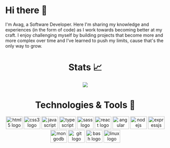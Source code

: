# Hi there 👋

I'm Avag, a Software Developer. Here I'm sharing my knowledge and experiences (in the form of code) as I work towards becoming better at my craft. I enjoy challenging myself by building projects that become more and more complex over time and I've learned to push my limits, cause that's the only way to grow.
<br/>

# <div align="center">Stats 📈 <div>

<div align="center">
<img
 src="https://github-readme-stats.vercel.app/api?username=avagsargsyan&show_icons=true&theme=radical&&hide_border=true"
/>
  
# Technologies & Tools 🔧 
  
<div align="center">
  <img src="https://cdn.jsdelivr.net/gh/devicons/devicon/icons/html5/html5-original.svg" height="40" width="52" alt="html5 logo"  />
  <img src="https://cdn.jsdelivr.net/gh/devicons/devicon/icons/css3/css3-original.svg" height="40" width="52" alt="css3 logo"  />
  <img src="https://cdn.jsdelivr.net/gh/devicons/devicon/icons/javascript/javascript-original.svg" height="40" width="52" alt="javascript logo"  />
  <img src="https://cdn.jsdelivr.net/gh/devicons/devicon/icons/typescript/typescript-original.svg" height="40" width="52" alt="typescript logo"  />
  <img src="https://cdn.jsdelivr.net/gh/devicons/devicon/icons/sass/sass-original.svg" height="40" width="52" alt="sass logo"  />
  <img src="https://cdn.jsdelivr.net/gh/devicons/devicon/icons/react/react-original.svg" height="40" width="52" alt="react logo"  />
  <img src="https://cdn.jsdelivr.net/gh/devicons/devicon/icons/angularjs/angularjs-plain.svg" height="40" width="52" alt="angular logo"  />
  <img src="https://cdn.jsdelivr.net/gh/devicons/devicon/icons/nodejs/nodejs-original.svg" height="40" width="52" alt="nodejs logo" logo"  />
  <img src="https://cdn.jsdelivr.net/gh/devicons/devicon/icons/express/express-original.svg" height="40" width="52" alt="expressjs logo" logo"  />
  <img src="https://cdn.jsdelivr.net/gh/devicons/devicon/icons/mongodb/mongodb-original.svg" height="40" width="52" alt="mongodb logo"  />
  <img src="https://cdn.jsdelivr.net/gh/devicons/devicon/icons/git/git-original.svg" height="40" width="52" alt="git logo"  />
  <img src="https://cdn.jsdelivr.net/gh/devicons/devicon/icons/bash/bash-original.svg" height="40" width="52" alt="bash logo"  />
  <img src="https://cdn.jsdelivr.net/gh/devicons/devicon/icons/linux/linux-original.svg" height="40" width="52" alt="linux logo"  />
</div>
 
###
